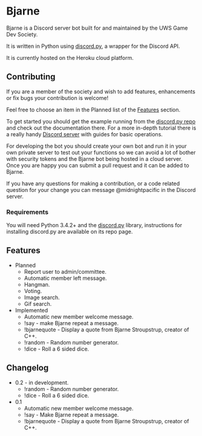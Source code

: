 # Bjarne 

Bjarne is a Discord server bot built for and maintained by the UWS Game Dev Society.

It is written in Python using [discord.py](https://github.com/Rapptz/discord.py), a wrapper for the Discord API.

It is currently hosted on the Heroku cloud platform.

## Contributing
If you are a member of the society and wish to add features, enhancements or fix bugs your contribution is welcome!

Feel free to choose an item in the Planned list of the [Features](https://github.com/martygrant/uwsgamedevbot#features) section.

To get started you should get the example running from the [discord.py repo](https://github.com/Rapptz/discord.py) and check out the documentation there. For a more in-depth tutorial there is a really handy [Discord server](https://discord.gg/GWdhBSp) with guides for basic operations.

For developing the bot you should create your own bot and run it in your own private server to test out your functions so we can avoid a lot of bother with security tokens and the Bjarne bot being hosted in a cloud server. Once you are happy you can submit a pull request and it can be added to Bjarne.

If you have any questions for making a contribution, or a code related question for your change you can message @midnightpacific in the Discord server.

### Requirements
You will need Python 3.4.2+ and the [discord.py](https://github.com/Rapptz/discord.py) library, instructions for installing discord.py 
are available on its repo page. 

## Features
* Planned
  * Report user to admin/committee.
  * Automatic member left message.
  * Hangman.
  * Voting.
  * Image search.
  * Gif search.
* Implemented
  * Automatic new member welcome message.
  * !say - make Bjarne repeat a message.    
  * !bjarnequote - Display a quote from Bjarne Stroupstrup, creator of C++.
  * !random - Random number generator.
  * !dice - Roll a 6 sided dice.
  
## Changelog
* 0.2 - in development.
  * !random - Random number generator.
  * !dice - Roll a 6 sided dice.
* 0.1
  * Automatic new member welcome message.
  * !say - Make Bjarne repeat a message.
  * !bjarnequote - Display a quote from Bjarne Stroupstrup, creator of C++.

